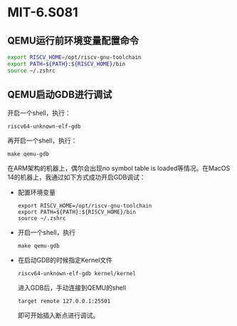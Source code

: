 # MIT-6.S081

## QEMU运行前环境变量配置命令

```bash
export RISCV_HOME=/opt/riscv-gnu-toolchain
export PATH=${PATH}:${RISCV_HOME}/bin
source ~/.zshrc
```

## QEMU启动GDB进行调试

开启一个shell，执行：

```shell
riscv64-unknown-elf-gdb
```

再开启一个shell，执行：

```shell
make qemu-gdb
```

在ARM架构的机器上，偶尔会出现no symbol table is loaded等情况。在MacOS 14的机器上，我通过如下方式成功开启GDB调试：

- 配置环境变量

  ```shell
  export RISCV_HOME=/opt/riscv-gnu-toolchain
  export PATH=${PATH}:${RISCV_HOME}/bin
  source ~/.zshrc
  ```

- 开启一个shell，执行

  ```shell
  make qemu-gdb
  ```

- 在启动GDB的时候指定Kernel文件

  ```shell
  riscv64-unknown-elf-gdb kernel/kernel
  ```

  进入GDB后，手动连接到QEMU的shell

  ```shell
  target remote 127.0.0.1:25501
  ```

  即可开始插入断点进行调试。

